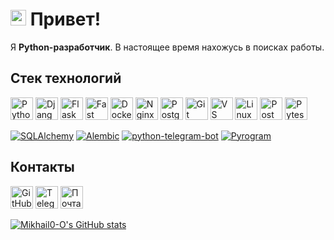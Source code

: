 # <img src="https://media1.giphy.com/media/v1.Y2lkPTc5MGI3NjExYTV0Zmt4NTgwOXd1NDU1azFxMXc3eGsxODdybmVwc2F1bzh3NHF3eiZlcD12MV9pbnRlcm5hbF9naWZfYnlfaWQmY3Q9Zw/wGWFVvwJybDwTlnTSS/giphy.gif" width="25" height="25" /> Привет! 

Я **Python-разработчик**. В настоящее время нахожусь в поисках работы.

## Стек технологий

<p aligin="left">
  <a href="https://www.python.org/" target="_blank" rel="noreferrer"><img src="https://raw.githubusercontent.com/danielcranney/readme-generator/main/public/icons/skills/python-colored.svg" width="36" height="36" alt="Python" /></a>
  <a href="https://www.djangoproject.com/" target="_blank" rel="noreferrer"><img src="https://github.com/user-attachments/assets/6a98593b-8801-49ce-bed4-d644f2542cce" width="36" height="36" alt="Django" /></a>
  <a href="https://flask.palletsprojects.com/en/2.0.x/" target="_blank" rel="noreferrer"><img src="https://github.com/user-attachments/assets/ed9d437e-0efe-4917-b689-def76f017be1" width="36" height="36" alt="Flask" /></a>
  <a href="https://fastapi.tiangolo.com/" target="_blank" rel="noreferrer"><img src="https://raw.githubusercontent.com/danielcranney/readme-generator/main/public/icons/skills/fastapi-colored.svg" width="36" height="36" alt="Fast API" /></a>
  <a href="https://www.docker.com/" target="_blank" rel="noreferrer"><img src="https://github.com/user-attachments/assets/f6bb6b23-6beb-44e8-a0f1-3d09142aa506" width="36" height="36" alt="Docker" /></a>
  <a href="https://nginx.org/ru/" target="_blank" rel="noreferrer"><img src="https://github.com/user-attachments/assets/a189b711-72c1-449a-a95a-79f4d07640f9" width="36" height="36" alt="Nginx" /></a>
  <a href="https://www.postgresql.org/" target="_blank" rel="noreferrer"><img src="https://raw.githubusercontent.com/danielcranney/readme-generator/main/public/icons/skills/postgresql-colored.svg" width="36" height="36" alt="PostgreSQL" /></a>
  <a href="https://git-scm.com/" target="_blank" rel="noreferrer"><img src="https://raw.githubusercontent.com/danielcranney/readme-generator/main/public/icons/skills/git-colored.svg" width="36" height="36" alt="Git" /></a>
  <a href="https://code.visualstudio.com/" target="_blank" rel="noreferrer"><img src="https://github.com/user-attachments/assets/f7b9b98c-689a-4bf9-9b16-cd87537d78e9" width="36" height="36" alt="VS Code" /></a>
  <a href="https://www.linux.org" target="_blank" rel="noreferrer"><img src="https://github.com/user-attachments/assets/6653d6b6-c199-42f2-8bb1-8d3c9a54faad" width="36" height="36" alt="Linux" /></a>
  <a href="https://www.postman.com/" target="_blank" rel="noreferrer"><img src="https://github.com/user-attachments/assets/3fef12d4-d7ee-40c2-a415-d7f5a2a969c6" width="36" height="36" alt="Postman" /></a>
  <a href="https://docs.pytest.org/en/stable/index.html" target="_blank" rel="noreferrer"><img src="https://github.com/user-attachments/assets/a6033554-f83a-4a15-a335-cdb4289565d4" width="36" height="36" alt="Pytest" /></a>
</p>

<p>
  <a href="https://www.sqlalchemy.org/" target="_blank" rel="noreferrer"><img src="https://img.shields.io/badge/SQLAlchemy-red" alt="SQLAlchemy" /></a>
  <a href="https://alembic.sqlalchemy.org/en/latest/index.html" target="_blank" rel="noreferrer"><img src="https://img.shields.io/badge/Alembic-blueviolet" alt="Alembic" /></a>
  <a href="https://docs.python-telegram-bot.org/en/stable/index.html" target="_blank" rel="noreferrer"><img src="https://img.shields.io/badge/python--telegram--bot-blue?style=flat&logo=python&logoColor=red" alt="python-telegram-bot" /></a>
  <a href="https://docs.pyrogram.org/" target="_blank" rel="noreferrer"><img src="https://img.shields.io/badge/Pyrogram-orange" alt="Pyrogram" /></a>
</p>

## Контакты

<p align="left">

  <a href="https://www.github.com/Mikhail0-O" target="_blank" rel="noreferrer"><img src="https://github.com/user-attachments/assets/b1785561-4886-4bd5-90e2-685df48b76c6" width="36" height="36" alt="GitHub" /></a>
  <a href="https://t.me/mikhailo_0" target="_blank" rel="noreferrer"><img src="https://github.com/user-attachments/assets/d978cb91-9d08-4c86-b2ec-039aa48463d3" width="36" height="36" alt="Telegram" /></a>
  <a href="M-kh-l.i-ai-O@yandex.ru" target="_blank" rel="noreferrer"><img src="https://github.com/user-attachments/assets/3c818c89-1cd5-40f1-9c22-5fbd4ab437af" width="36" height="36" alt="Почта" /></a>
</p>

<a href="http://www.github.com/Mikhail0-O"><img src="https://github-readme-stats.vercel.app/api?username=Mikhail0-O&show_icons=true&hide=&count_private=true&title_color=0891b2&text_color=ffffff&icon_color=0891b2&bg_color=1c1917&hide_border=true&show_icons=true" alt="Mikhail0-O's GitHub stats" /></a>
